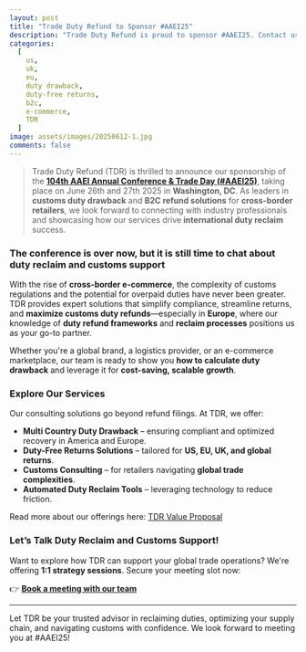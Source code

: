 ```yaml
---
layout: post
title: "Trade Duty Refund to Sponsor #AAEI25"
description: "Trade Duty Refund is proud to sponsor #AAEI25. Contact us to discuss duty drawback, B2C refund solutions, and cross-border strategies."
categories:
  [
    us,
    uk,
    eu,
    duty drawback,
    duty-free returns,
    b2c,
    e-commerce,
    TDR
  ]
image: assets/images/20250612-1.jpg
comments: false
---
```


> Trade Duty Refund (TDR) is thrilled to announce our sponsorship of the [**104th AAEI Annual Conference & Trade Day (#AAEI25)**](https://aaei.org/2025-annual-conference-trade-day-2/), taking place on June 26th and 27th 2025 in **Washington, DC**. As leaders in **customs duty drawback** and **B2C refund solutions** for **cross-border retailers**, we look forward to connecting with industry professionals and showcasing how our services drive **international duty reclaim** success.

### The conference is over now, but it is still time to chat about duty reclaim and customs support

With the rise of **cross-border e-commerce**, the complexity of customs regulations and the potential for overpaid duties have never been greater. TDR provides expert solutions that simplify compliance, streamline returns, and **maximize customs duty refunds**—especially in **Europe**, where our knowledge of **duty refund frameworks** and **reclaim processes** positions us as your go-to partner.

Whether you're a global brand, a logistics provider, or an e-commerce marketplace, our team is ready to show you **how to calculate duty drawback** and leverage it for **cost-saving, scalable growth**.

### Explore Our Services

Our consulting solutions go beyond refund filings. At TDR, we offer:

- **Multi Country Duty Drawback** – ensuring compliant and optimized recovery in America and Europe.
- **Duty-Free Returns Solutions** – tailored for **US, EU, UK, and global returns**.
- **Customs Consulting** – for retailers navigating **global trade complexities**.
- **Automated Duty Reclaim Tools** – leveraging technology to reduce friction.

Read more about our offerings here: [TDR Value Proposal](https://tradedutyrefund.com?utm_source=Blog&utm_medium=Article&utm_campaign=20250612Article)

### Let’s Talk Duty Reclaim and Customs Support!

Want to explore how TDR can support your global trade operations? We're offering **1:1 strategy sessions**. Secure your meeting slot now:

👉 **[Book a meeting with our team](https://zcal.co/jmontpert/websitelink)**

---

Let TDR be your trusted advisor in reclaiming duties, optimizing your supply chain, and navigating customs with confidence. We look forward to meeting you at #AAEI25!
